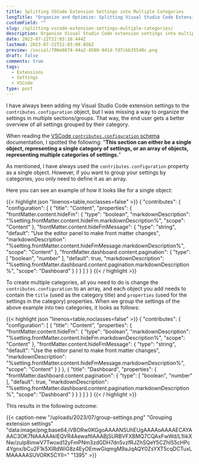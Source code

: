 ```yaml
---
title: Splitting VSCode Extension Settings into Multiple Categories
longTitle: "Organize and Optimize: Splitting Visual Studio Code Extension Settings into Multiple Categories"
customField: ""
slug: /splitting-vscode-extension-settings-multiple-categories/
description: Organize Visual Studio Code extension settings into multiple categories for a better overview and easier configuration with this guide.
date: 2023-07-22T22:03:10.444Z
lastmod: 2023-07-22T22:03:09.856Z
preview: /social/700e8874-44a2-4580-941d-7d7cbb35540c.png
draft: false
comments: true
tags:
  - Extensions
  - Settings
  - VSCode
type: post
---
```


I have always been adding my Visual Studio Code extension settings to the `contributes.configuration` object, but I was missing a way to organize the settings in multiple sections/groups. That way, the end user gets a better overview of all settings grouped by their category.

When reading the [VSCode `contributes.configuration` schema](https://code.visualstudio.com/api/references/contribution-points#contributes.configuration) documentation, I spotted the following: "**This section can either be a single object, representing a single category of settings, or an array of objects, representing multiple categories of settings.**"

As mentioned, I have always used the `contributes.configuration` property as a single object. However, if you want to group your settings by categories, you only need to define it as an array.

Here you can see an example of how it looks like for a single object:

<!-- FM:Snippet:Start data:{"id":"Highlight (single)","fields":[{"name":"type","value":"json"},{"name":"selection","value":""}]} -->
{{< highlight json "linenos=table,noclasses=false" >}}
{
  "contributes": {
    "configuration": [
      {
        "title": "Content",
        "properties": {
          "frontMatter.content.hideFm": {
            "type": "boolean",
            "markdownDescription": "%setting.frontMatter.content.hideFm.markdownDescription%",
            "scope": "Content"
          },
          "frontMatter.content.hideFmMessage": {
            "type": "string",
            "default": "Use the editor panel to make front matter changes",
            "markdownDescription": "%setting.frontMatter.content.hideFmMessage.markdownDescription%",
            "scope": "Content"
          },
          "frontMatter.dashboard.content.pagination": {
            "type": [
              "boolean",
              "number"
            ],
            "default": true,
            "markdownDescription": "%setting.frontMatter.dashboard.content.pagination.markdownDescription%",
            "scope": "Dashboard"
          }
        }
      }
    ]
  }
}
{{< / highlight >}}
<!-- FM:Snippet:End -->

To create multiple categories, all you need to do is change the `contributes.configuration` to an array, and each object you add needs to contain the `title` (used as the category title) and `properties` (used for the settings in the category) properties. When we group the settings of the above example into two categories, it looks as follows:

<!-- FM:Snippet:Start data:{"id":"Highlight (single)","fields":[{"name":"type","value":"json"},{"name":"selection","value":""}]} -->
{{< highlight json "linenos=table,noclasses=false" >}}
{
  "contributes": {
    "configuration": [
      {
        "title": "Content",
        "properties": {
          "frontMatter.content.hideFm": {
            "type": "boolean",
            "markdownDescription": "%setting.frontMatter.content.hideFm.markdownDescription%",
            "scope": "Content"
          },
          "frontMatter.content.hideFmMessage": {
            "type": "string",
            "default": "Use the editor panel to make front matter changes",
            "markdownDescription": "%setting.frontMatter.content.hideFmMessage.markdownDescription%",
            "scope": "Content"
          }
        }
      },
      {
        "title": "Dashboard",
        "properties": {
          "frontMatter.dashboard.content.pagination": {
            "type": [
              "boolean",
              "number"
            ],
            "default": true,
            "markdownDescription": "%setting.frontMatter.dashboard.content.pagination.markdownDescription%",
            "scope": "Dashboard"
          }
        }
      }
    ]
  }
}
{{< / highlight >}}
<!-- FM:Snippet:End -->

This results in the following outcome:

{{< caption-new "/uploads/2023/07/group-settings.png" "Grouping extension settings"  "data:image/png;base64,iVBORw0KGgoAAAANSUhEUgAAAAoAAAAECAYAAAC3OK7NAAAAAklEQVR4AewaftIAAABjSURBVFXBMQ7CQAxFwWd/L1IikXNw/zulp8imwV7Twoxd12yFmPNm3zdGDH7dn5vzfRJZhSQeY5CZhIS5cHPc4Ygnx/bCu2F1k5XIRdWiG8z4EyOEmwGiqmgM9aJqAQY0ZsYXT5cqDCTuxLMAAAAASUVORK5CYII=" "1395" >}}
